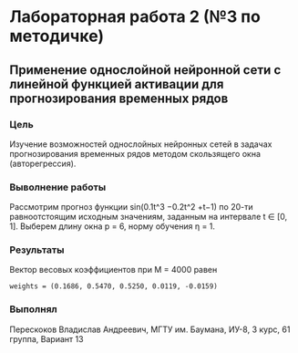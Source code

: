 # Лабораторная работа 2 (№3 по методичке)

## Применение однослойной нейронной сети с линейной функцией активации для прогнозирования временных рядов

### Цель
Изучение возможностей однослойных нейронных сетей в задачах прогнозирования временных рядов методом скользящего окна (авторегрессия).

### Выволнение работы 
Рассмотрим прогноз функции sin(0.1t^3 −0.2t^2 +t−1) по 20-ти равноотстоящим исходным значениям, заданным на интервале t ∈ [0, 1]. Выберем длину окна p = 6,
норму обучения η = 1.

### Результаты

Вектор весовых коэффициентов при M = 4000 равен
```
weights = (0.1686, 0.5470, 0.5250, 0.0119, -0.0159)
```

### Выполнял
Перескоков Владислав Андреевич, 
МГТУ им. Баумана,
ИУ-8, 3 курс, 61 группа,
Вариант 13
